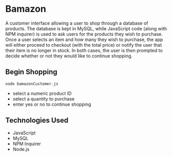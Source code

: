 # Bamazon 
A customer interface allowing a user to shop through a database of products. The database is kept in MySQL, while JavaScript code (along with NPM inquirer) is used to ask users for the products they wish to purchase. Once a user selects an item and how many they wish to purchase, the app will either proceed to checkout (with the total price) or notify the user that their item is no longer in stock. In both cases, the user is then prompted to decide whether or not they would like to continue shopping. 

## Begin Shopping
`node bamazonCustomer.js`
- select a numeric product ID
- select a quantity to purchase
- enter yes or no to continue shopping

## Technologies Used 
- JavaScript
- MySQL
- NPM Inquirer
- Node.js



